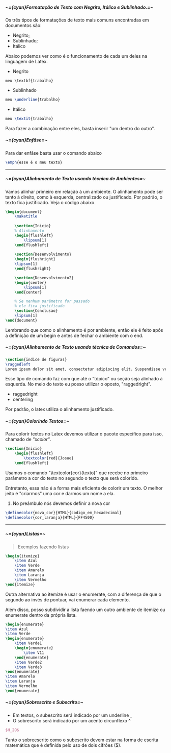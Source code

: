 ##### ~={cyan}Formatação de Texto com Negrito, Itálico e Sublinhado.=~

Os três tipos de formatações de texto mais comuns encontradas em documentos são:

- Negrito;
- Sublinhado;
- Itálico

Abaixo podemos ver como é o funcionamento de cada um deles na linguagem de Latex.

-  Negrito

```TEX
meu \textbf{trabalho}
```

-  Sublinhado

```tex
meu \underline{trabalho}
```

-  Itálico

```tex
meu \textit{trabalho}
```

Para fazer a combinação entre eles, basta inserir "um dentro do outro".

##### ~={cyan}Enfâse=~

Para dar enfâse basta usar o comando abaixo

```tex
\emph{esse é o meu texto}
```

---
##### ~={cyan}Alinhamento de Texto usando técnica de Ambientes=~

Vamos alinhar primeiro em relação à um ambiente. O alinhamento pode ser tanto à direito, como à esquerda, centralizado ou justificado. Por padrão, o texto fica justificado. Veja o código abaixo.

```tex
\begin{document}
    \maketitle
    
    \section{Inicio}
    % Alinhamento
    \begin{flushleft}
        \lipsum[1]
    \end{flushleft}
    
    \section{Desenvolvimento}
    \begin{flushright}
    \lipsum[1]
    \end{flushright}

    \section{Desenvolvimento2}
    \begin{center}
        \lipsum[1]
    \end{center}

    % Se nenhum parâmetro for passado
    % ele fica justificado
    \section{Conclusao}
    \lipsum[1]
\end{document}
```

Lembrando que como o alinhamento é por ambiente, então ele é feito após a definição de um begin e antes de fechar o ambiente com o end.

##### ~={cyan}Alinhamento de Texto usando técnica de Comandos=~

```tex
\section{indice de figuras}
\raggedleft
Lorem ipsum dolor sit amet, consectetur adipiscing elit. Suspendisse vel magna mattis nibh viverra viverra. Sed felis leo, consequat id finibus sed, porta eu nulla. Morbi non purus in tellus placerat mattis in non neque. Nulla aliquet, felis dapibus pharetra pulvinar, eros turpis mattis odio, ac aliquet nisi lectus in diam. Nulla eget augue sit amet nunc sagittis cursus in ac nunc. 
```

Esse tipo de comando faz com que até o "tópico" ou seção seja alinhado à esquerda. No meio do texto eu posso utilizar o oposto, "raggedright".

-  raggedright
-  centering

Por padrão, o latex utiliza o alinhamento justificado.

##### ~={cyan}Colorindo Textos=~

Para colorir textos no Latex devemos utilizar o pacote específico para isso, chamado de *"xcolor"*.

```tex
\section{Inicio}
    \begin{flushleft}
        \textcolor{red}{Josue}
    \end{flushleft}
```

Usamos o comando "\\textcolor{cor}{texto}" que recebe no primeiro parâmetro a cor do texto  no segundo o texto que será colorido.

Entretanto, essa não é a forma mais eficiente de colorir um texto. O melhor jeito é "criarmos" uma cor e darmos um nome a ela.

1.  No preâmbulo nós devemos definir a nova cor

```tex
\definecolor{nova_cor}{HTML}{codigo_em_hexadecimal}
\definecolor{cor_laranja}{HTML}{FF4500}
```

---
##### ~={cyan}Listas=~

> Exemplos fazendo listas

```latex
\begin{itemize}
	\item Azul
	\item Verde
	\item Amarelo
	\item Laranja
	\item Vermelho
\end{itemize}
```

Outra alternativa ao itemize é usar o enumerate, com a diferença de que o segundo ao invés de pontuar, vai enumerar cada elemento.

Além disso, posso subdividir a lista faendo um outro ambiente de itemize ou enumerate dentro da própria lista.

```tex
\begin{enumerate}
\item Azul
\item Verde
\begin{enumerate}
	\item Verde1
	\begin{enumerate}
		\item V11
	\end{enumerate}
	\item Verde2
	\item Verde3
\end{enumerate}
\item Amarelo
\item Laranja
\item Vermelho
\end{enumerate}
```

##### ~={cyan}Sobrescrito e Subscrito=~

-  Em textos, o subescrito será indicado por um underline *\_*
-  O sobrescrito será indicado por um acento circunflexo ^

```tex
$H_2O$
```

Tanto o sobreescrito como o subescrito devem estar na forma de escrita matemática que é definida pelo uso de dois cifrões ($).



